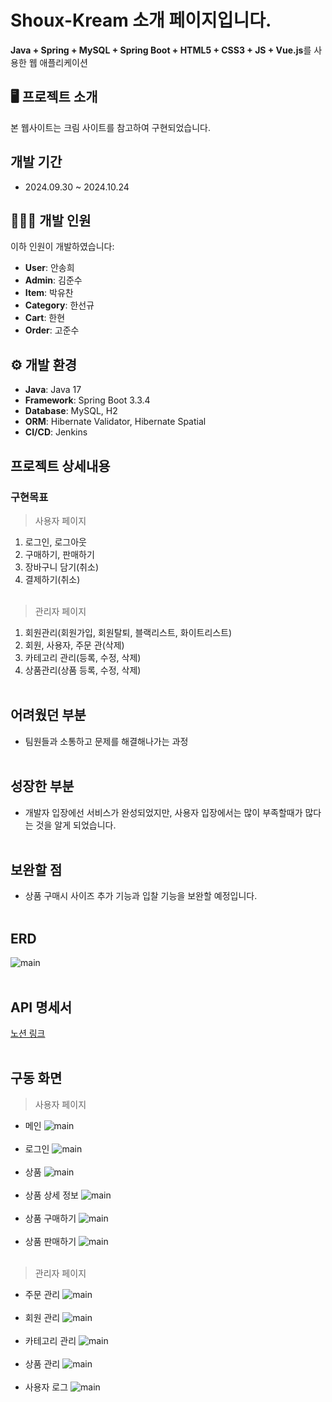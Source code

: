 # Shoux-Kream 소개 페이지입니다.
**Java + Spring + MySQL + Spring Boot + HTML5 + CSS3 + JS + Vue.js**를 사용한 웹 애플리케이션

## 🖥️ 프로젝트 소개 ##
본 웹사이트는 크림 사이트를 참고하여 구현되었습니다.

## 개발 기간 ##
- 2024.09.30 ~ 2024.10.24

## 🧑‍🤝‍🧑 개발 인원 ##
이하 인원이 개발하였습니다:

- **User**: 안송희
- **Admin**: 김준수
- **Item**: 박유찬
- **Category**: 한선규
- **Cart**: 한현
- **Order**: 고준수

## ⚙️ 개발 환경 ##
- **Java**: Java 17
- **Framework**: Spring Boot 3.3.4
- **Database**: MySQL, H2
- **ORM**: Hibernate Validator, Hibernate Spatial
- **CI/CD**: Jenkins

## <b>프로젝트 상세내용</b> ##
### <b>구현목표</b> ###
> 사용자 페이지
1. 로그인, 로그아웃
2. 구매하기, 판매하기
3. 장바구니 담기(취소)
4. 결제하기(취소)
<br/><br/>
>관리자 페이지
1. 회원관리(회원가입, 회원탈퇴, 블랙리스트, 화이트리스트)
2. 회원, 사용자, 주문 관(삭제)
3. 카테고리 관리(등록, 수정, 삭제)
4. 상품관리(상품 등록, 수정, 삭제)
<br/><br/>
## <b> 어려웠던 부분 </b> ##
- 팀원들과 소통하고 문제를 해결해나가는 과정
<br/><br/>

## <b> 성장한 부분 </b> ##
- 개발자 입장에선 서비스가 완성되었지만, 사용자 입장에서는 많이 부족할때가 많다는 것을 알게 되었습니다.
<br/><br/>

## <b> 보완할 점 </b> ##
- 상품 구매시 사이즈 추가 기능과 입찰 기능을 보완할 예정입니다.
<br/><br/>
## <b> ERD </b> ##
![main](src/main/resources/static/img/readmeimg/shoux_kream_erd.png)
<br/><br/>
## <b> API 명세서 </b> ##
[노션 링크](https://www.notion.so/elice-track/f99236941dc24e8f85bb14831953d1cd?v=1282bb98425781e79d80000c019e3c32)
<br/><br/>
## <b>구동 화면</b> ##
> 사용자 페이지
* 메인
![main](src/main/resources/static/img/readmeimg/main.png)
<br/><br/>
* 로그인
![main](src/main/resources/static/img/readmeimg/login.png)
<br/><br/>
* 상품
![main](src/main/resources/static/img/readmeimg/item.png)
<br/><br/>
* 상품 상세 정보
![main](src/main/resources/static/img/readmeimg/item-information.png)
<br/><br/>
* 상품 구매하기
![main](src/main/resources/static/img/readmeimg/purchase.png)
<br/><br/>
* 상품 판매하기
![main](src/main/resources/static/img/readmeimg/sale.png)
<br/><br/>

> 관리자 페이지
* 주문 관리
![main](src/main/resources/static/img/readmeimg/order-management.png)
<br/><br/>
* 회원 관리
![main](src/main/resources/static/img/readmeimg/user-management.png)
<br/><br/>
* 카테고리 관리
![main](src/main/resources/static/img/readmeimg/category-management.png)
<br/><br/>
* 상품 관리
![main](src/main/resources/static/img/readmeimg/item-management.png)
<br/><br/>
* 사용자 로그
![main](src/main/resources/static/img/readmeimg/user-log.png)
<br/><br/>
